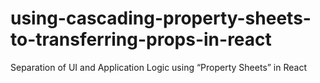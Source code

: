 # using-cascading-property-sheets-to-transferring-props-in-react
Separation of UI and Application Logic using “Property Sheets” in React
